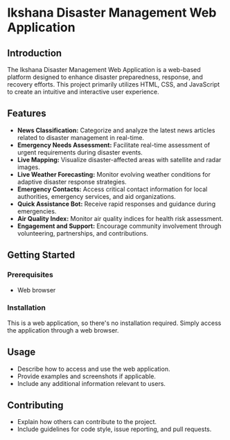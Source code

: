 # Ikshana Disaster Management Web Application

## Introduction
The Ikshana Disaster Management Web Application is a web-based platform designed to enhance disaster preparedness, response, and recovery efforts. This project primarily utilizes HTML, CSS, and JavaScript to create an intuitive and interactive user experience.

## Features
- **News Classification:** Categorize and analyze the latest news articles related to disaster management in real-time.
- **Emergency Needs Assessment:** Facilitate real-time assessment of urgent requirements during disaster events.
- **Live Mapping:** Visualize disaster-affected areas with satellite and radar images.
- **Live Weather Forecasting:** Monitor evolving weather conditions for adaptive disaster response strategies.
- **Emergency Contacts:** Access critical contact information for local authorities, emergency services, and aid organizations.
- **Quick Assistance Bot:** Receive rapid responses and guidance during emergencies.
- **Air Quality Index:** Monitor air quality indices for health risk assessment.
- **Engagement and Support:** Encourage community involvement through volunteering, partnerships, and contributions.

## Getting Started
### Prerequisites
- Web browser

### Installation
This is a web application, so there's no installation required. Simply access the application through a web browser.

## Usage
- Describe how to access and use the web application.
- Provide examples and screenshots if applicable.
- Include any additional information relevant to users.

## Contributing
- Explain how others can contribute to the project.
- Include guidelines for code style, issue reporting, and pull requests.

